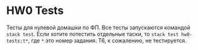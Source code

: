 # HW0 Tests
Тесты для нулевой домашки по ФП. Все тесты запускаются командой `stack test`. Если хотите потестить отдельные таски, то `stack test hw0-tests:t*`, где `*` это номер задания. T6, к сожалению, не тестируется.
